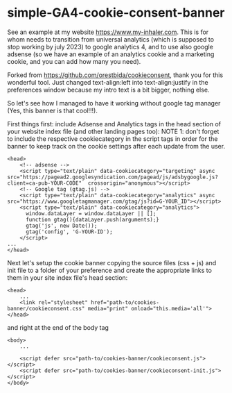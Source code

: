 # simple-GA4-cookie-consent-banner
See an example at my website https://www.my-inhaler.com.
This is for whom needs to transition from universal analytics (which is supposed to stop working by july 2023) to google analytics 4, and to use also google adsense (so we have an example of an analytics cookie and a marketing cookie, and you can add how many you need).

Forked from https://github.com/orestbida/cookieconsent, thank you for this wonderful tool. Just changed text-align:left into text-align:justify in the preferences window because my intro text is a bit bigger, nothing else.

So let's see how I managed to have it working without google tag manager (Yes, this banner is that cool!!!).

First things first: include Adsense and Analytics tags in the head section of your website index file (and other landing pages too):
NOTE 1: don't forget to include the respective cookiecategory in the script tags in order for the banner to keep track on the cookie settings after each update from the user.
```
<head>
	<!-- adsense -->
	<script type="text/plain" data-cookiecategory="targeting" async src="https://pagead2.googlesyndication.com/pagead/js/adsbygoogle.js?client=ca-pub-YOUR-CODE"  crossorigin="anonymous"></script>
	<!-- Google tag (gtag.js) -->
	<script type="text/plain" data-cookiecategory="analytics" async src="https://www.googletagmanager.com/gtag/js?id=G-YOUR_ID"></script>
	<script type="text/plain" data-cookiecategory="analytics">
	  window.dataLayer = window.dataLayer || [];
	  function gtag(){dataLayer.push(arguments);}
	  gtag('js', new Date());
	  gtag('config', 'G-YOUR-ID');
	</script>
...
</head>
```
 
Next let's setup the cookie banner copying the source files (css + js) and init file to a folder of your preference and create the appropriate links to them in your site index file's head section:
```
<head>
	...
	<link rel="stylesheet" href="path-to/cookies-banner/cookieconsent.css" media="print" onload="this.media='all'">
</head>
```
and right at the end of the body tag
```
<body>
	...

	<script defer src="path-to/cookies-banner/cookieconsent.js"></script>
	<script defer src="path-to/cookies-banner/cookieconsent-init.js"></script>
</body>
```

 
